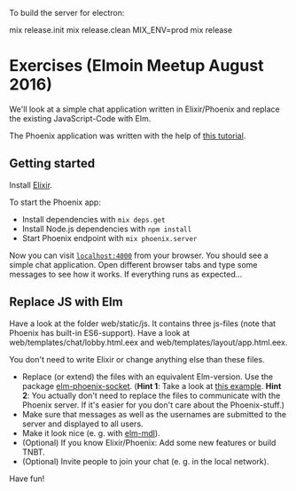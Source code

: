 To build the server for electron:

mix release.init
mix release.clean
MIX_ENV=prod mix release

# Exercises (Elmoin Meetup August 2016)

We'll look at a simple chat application written in Elixir/Phoenix and replace the existing JavaScript-Code with Elm. 

The Phoenix application was written with the help of [this tutorial](http://blog.distortedthinking.agency/articles/phoenix-framework-building-a-chat-server-in-15-minutes/).

## Getting started

Install [Elixir](http://elixir-lang.org/install.html).

To start the Phoenix app:

  * Install dependencies with `mix deps.get`
  * Install Node.js dependencies with `npm install`
  * Start Phoenix endpoint with `mix phoenix.server`

Now you can visit [`localhost:4000`](http://localhost:4000) from your browser. You should see a simple chat application. Open different browser tabs and type some messages to see how it works. If everything runs as expected...

## Replace JS with Elm

Have a look at the folder web/static/js. It contains three js-files (note that Phoenix has built-in ES6-support). Have a look at web/templates/chat/lobby.html.eex and web/templates/layout/app.html.eex. 

You don't need to write Elixir or change anything else than these files.

  * Replace (or extend) the files with an equivalent Elm-version. Use the package  [elm-phoenix-socket](http://package.elm-lang.org/packages/fbonetti/elm-phoenix-socket/2.0.0/). (**Hint 1**: Take a look at [this example](https://github.com/fbonetti/elm-phoenix-socket/blob/2.0.0/examples/Chat.elm). **Hint 2**: You actually don't need to replace the files to communicate with the Phoenix server. If it's easier for you don't care about the Phoenix-stuff.)
  * Make sure that messages as well as the usernames are submitted to the server and displayed to all users.
  * Make it look nice (e. g. with [elm-mdl](http://package.elm-lang.org/packages/debois/elm-mdl/7.2.0/)).
  * (Optional) If you know Elixir/Phoenix: Add some new features or build TNBT. 
  * (Optional) Invite people to join your chat (e. g. in the local network). 

Have fun!
